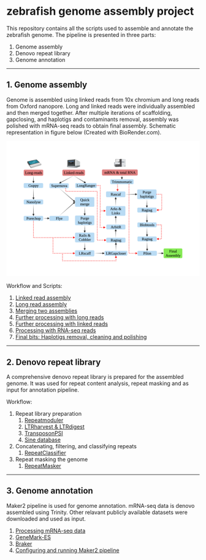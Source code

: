 # zebrafish genome assembly project

This repository contains all the scripts used to assemble and annotate the zebrafish genome.
The pipeline is presented in three parts:

1. Genome assembly
2. Denovo repeat library
3. Genome annotation
---
## 1. Genome assembly

Genome is assembled using linked reads from 10x chromium and long reads from Oxford nanopore.
Long and linked reads were individually assembled and then merged together. After multiple iterations of scaffolding, gapclosing, and haplotigs and contaminants removal, assembly was polished with mRNA-seq reads to obtain final assembly. Schematic representation in figure below (Created with BioRender.com).

![Alt text](Genome_assembly/Assembly_pipeline.png?raw=true "Title")

Workflow and Scripts:
1. [Linked read assembly](Genome_assembly/Linked_reads_only_assembly.md)
2. [Long read assembly](Genome_assembly/Long_read_assembly.md)
3. [Merging two assemblies](Genome_assembly/merging_assemblies.md)
4. [Further processing with long reads](Genome_assembly/Processing_with_long_reads.md)
5. [Further processing with linked reads](Genome_assembly/Processing_with_linked_reads.md)
6. [Processing with RNA-seq reads](Genome_assembly/Processing_with_RNA-seq_reads.md)
7. [Final bits: Haplotigs removal, cleaning and polishing](Genome_assembly/Final_bits.md)
---
## 2. Denovo repeat library
A comprehensive denovo repeat library is prepared for the assembled genome. It was used for repeat content analysis, repeat masking and as input for annotation pipeline.

Workflow:
1. Repeat library preparation
      1. [Repeatmoduler](Denovo_repeat_library/Repeatmoduler.md)
      2. [LTRharvest & LTRdigest](Denovo_repeat_library/LTRharvest&LTRdigest.md)
      3. [TransposonPSI](Denovo_repeat_library/TransposonPSI.md)
      4. [Sine database](Denovo_repeat_library/SINE.md)
2. Concatenating, filtering, and classifying repeats
      1. [RepeatClassifier](Denovo_repeat_library/RepeatClassifier.md)
3. Repeat masking the genome
      1. [RepeatMasker](Denovo_repeat_library/RepeatMasking.md)

---

## 3. Genome annotation
Maker2 pipeline is used for genome annotation. mRNA-seq data is denovo assembled using Trinity. Other relavant publicly available datasets were downloaded and used as input.

1. [Processing mRNA-seq data](Genome_annotation/Processing_mRNA_seq_data.md)
2. [GeneMark-ES](Genome_annotation/GeneMark.md)
3. [Braker](Genome_annotation/Braker.md)
4. [Configuring and running Maker2 pipeline](Genome_annotation/maker_pipeline.md)
